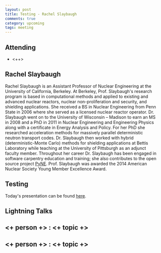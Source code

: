 ```yaml
---
layout: post
title: Testing - Rachel Slaybaugh
comments: true
category: upcoming
tags: meeting 
---
```



## Attending

- <++>


## Rachel Slaybaugh

Rachel Slaybaugh is an Assistant Professor of Nuclear Engineering at the 
University of California, Berkeley. At Berkeley, Prof. Slaybaugh's research 
program is based in computational methods and applied to existing and advanced 
nuclear reactors, nuclear non-proliferation and security, and shielding 
applications. She received a BS in Nuclear Engineering from Penn State in 2006 
where she served as a licensed nuclear reactor operator. Dr. Slaybaugh went on 
to the University of Wisconsin – Madison to earn an MS in 2008 and a PhD in 
2011 in Nuclear Engineering and Engineering Physics along with a certificate in
 Energy Analysis and Policy. For her PhD she researched acceleration methods for
 massively parallel deterministic neutron transport codes. Dr. Slaybaugh then 
worked with hybrid (deterministic-Monte Carlo) methods for shielding 
applications at Bettis Laboratory while teaching at the University of Pittsburgh
 as an adjunct faculty member. Throughout her career Dr. Slaybaugh has been 
engaged in software carpentry education and training; she also contributes to 
the open source project [PyNE](http://pyne.io). Prof. Slaybaugh was awarded the
 2014 American Nuclear Society Young Member Excellence Award.

## Testing

Today's presentation can be found [here](http://rachelslaybaugh.github.io/berkeley/images/2015.03.11-presentation.pdf).

## Lightning Talks 

## <+ person +> : <+ topic +>

## <+ person +> : <+ topic +>


[code]: https://github.com/thehackerwithin/berkeley/tree/master/topic "Code Examples" 
